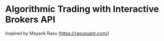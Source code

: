 # Algorithmic Trading with Interactive Brokers API
Inspired by Mayank Rasu (https://rasuquant.com/)
